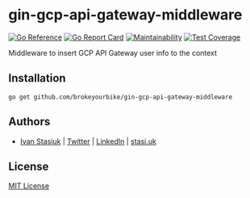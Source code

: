 # gin-gcp-api-gateway-middleware

[![Go Reference](https://pkg.go.dev/badge/github.com/brokeyourbike/gin-gcp-api-gateway-middleware.svg)](https://pkg.go.dev/github.com/brokeyourbike/gin-gcp-api-gateway-middleware)
[![Go Report Card](https://goreportcard.com/badge/github.com/brokeyourbike/gin-gcp-api-gateway-middleware)](https://goreportcard.com/report/github.com/brokeyourbike/gin-gcp-api-gateway-middleware)
[![Maintainability](https://api.codeclimate.com/v1/badges/6ba55ad42e0c703452df/maintainability)](https://codeclimate.com/github/brokeyourbike/gin-gcp-api-gateway-middleware/maintainability)
[![Test Coverage](https://api.codeclimate.com/v1/badges/6ba55ad42e0c703452df/test_coverage)](https://codeclimate.com/github/brokeyourbike/gin-gcp-api-gateway-middleware/test_coverage)

Middleware to insert GCP API Gateway user info to the context

## Installation

```
go get github.com/brokeyourbike/gin-gcp-api-gateway-middleware
```

## Authors
- [Ivan Stasiuk](https://github.com/brokeyourbike) | [Twitter](https://twitter.com/brokeyourbike) | [LinkedIn](https://www.linkedin.com/in/brokeyourbike) | [stasi.uk](https://stasi.uk)

## License
[MIT License](https://github.com/brokeyourbike/gin-gcp-api-gateway-middleware/blob/main/LICENSE)
